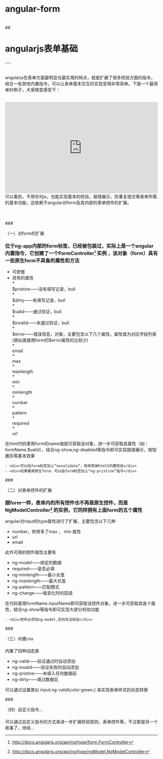 angular-form
============

<br>
##<h1>angularjs表单基础</h1>
---

<div style="margin-top:30px">

angularjs在表单方面最明显也最实用的特点，就是扩展了很多校验方面的指令，结合一些其他内置指令，可以让表单基本交互的实现变得非常简单。下面一个最简单的例子，大家随意感受下：
</div>
<br>
<iframe width="100%" height="300" src="http://jsfiddle.net/ddcat1115/rLgY9/28/embedded/html,css,result" allowfullscreen="allowfullscreen" frameborder="0"></iframe>
<br>
<div style="margin-bottom:50px;">
可以看到，不用任何js，也能实现基本的校验，报错展示，防重复提交等表单所需的基本功能，这依赖于angular对form及其内部的表单控件的扩展。
</div>


###<div style="margin-bottom:20px;">（一）对form的扩展</div>
**<strong style="line-height:1.5;font-size:16px;">位于ng-app内部的form标签，已经被包装过，实际上是一个angular内置指令，它创建了一个FormController</strong>[^1]<strong style="line-height:1.5;font-size:16px;"> 实例 ，该对象（form）具有一些原生form不具备的属性和方法</strong>**

[^1]: <http://docs.angularjs.org/api/ng/type/form.FormController>

* <div>可嵌套</div>
* <div>具有的属性</div>
	* <div>$pristine——没有填写记录，bull</div>
	* <div>$dirty——有填写记录，bull</div>
	* <div>$valid——通过验证，bull</div>
	* <div>$invalid——未通过验证，bull</div>
	* <div>$error——错误信息，对象，主要包含以下几个属性，属性值为对应字段列表(貌似直接用form的$error属性的比较少)</div>
		* <div>email</div>
		* <div>max</div>
		* <div>maxlength</div>
		* <div>min</div>
		* <div>minlength</div>
		* <div>number</div>
		* <div>pattern</div>
		* <div>required</div>
		* <div>url</div>

<div>在html代码里用form的name值就可获取该对象，进一步可获取其属性（如：formName.$valid），结合ng-show,ng-disabled等指令即可实现报错展示，按钮置灰等基本效果</div>

	- <div>可以给form标签加上“novalidate”，用来禁掉html5内置校验</div>
	- <div>如果要用原生form，可以给form标签加上“ng-pristine”指令</div>
		

###<div style="margin-bottom:20px;">（二）对表单控件的扩展</div>

**<strong style="line-height:1.5;font-size:16px;">跟form一样，表单内的所有控件也不再是原生控件，而是NgModelController</strong>[^2] <strong style="line-height:1.5;font-size:16px;">的实例，它同样拥有上面form的五个属性</strong>**

[^2]: <http://docs.angularjs.org/api/ng/type/ngModel.NgModelController>

<div>angular对input的type属性进行了扩展，主要包含以下几种</div>

* <div>number，附带多了max ， min 属性</div>
* <div>url</div>
* <div>email</div>

<div>此外可用的控件属性主要有</div>

* <div>ng-model——绑定的数据</div>
* <div>required——是否必填</div>
* <div>ng-minlength——最小长度</div>
* <div>ng-maxlength——最大长度</div>
* <div>ng-pattern——匹配模式</div>
* <div>ng-change——值变化时的回调</div>

<div>在代码里用formName.inputName即可获取该控件对象，进一步可获取其各个属性，结合ng-show等指令即可实现大部分校验功能</div>

	- <div>控件必须加ng-model,否则无法校验</div>


###<div style="margin-bottom:20px;">（三）内置css</div>

<div>内置了四种动态类</div>

* <div>ng-valid——验证通过时自动添加</div>
* <div>ng-invalid——验证失败时自动添加</div>
* <div>ng-pristine——未填入任何数据前</div>
* <div>ng-dirty——填过数据后</div>

<div>可以通过设置类似 input.ng-valid{color:green;} 来实现表单样式的状态转换</div>

###<div style="margin-bottom:20px;">（四）自定义指令…</div>

<div>可以通过自定义指令的方式来进一步扩展校验规则，表单控件等，不过那是另一个故事了，待续…</div>


